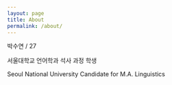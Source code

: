 ```yaml
---
layout: page
title: About
permalink: /about/
---
```


박수연 / 27


서울대학교 언어학과 석사 과정 학생

Seoul National University Candidate for M.A. Linguistics 
